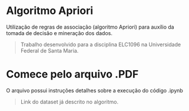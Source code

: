 # Algoritmo Apriori
Utilização de regras de associação (algoritmo Apriori) para auxílio da tomada de decisão e mineração dos dados.
> Trabalho desenvolvido para a disciplina ELC1096 na Universidade Federal de Santa Maria.

# Comece pelo arquivo .PDF
O arquivo possui instruções detalhes sobre a execução do código .ipynb
> Link do dataset já descrito no algoritmo.

